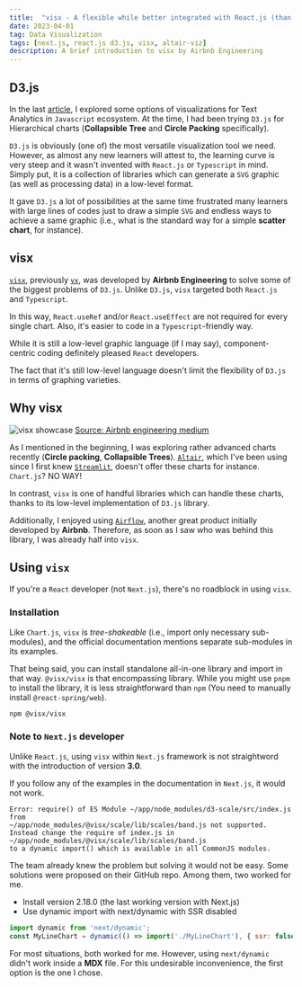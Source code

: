 ```yaml
---
title:  "visx - A flexible while better integrated with React.js (than D3.js)"
date: 2023-04-01
tag: Data Visualization
tags: [next.js, react.js d3.js, visx, altair-viz]
description: A brief introduction to visx by Airbnb Engineering
---
```


## D3.js

In the last [article](visualization-options), I explored some options of visualizations for Text Analytics in `Javascript` ecosystem. At the time, I had been trying `D3.js` for Hierarchical charts (**Collapsible Tree** and **Circle Packing** specifically). 

`D3.js` is obviously (one of) the most versatile visualization tool we need. However, as almost any new learners will attest to, the learning curve is very steep and it wasn't invented with `React.js` or `Typescript` in mind. Simply put, it is a collection of libraries which can generate a `SVG` graphic (as well as processing data) in a low-level format.

It gave `D3.js` a lot of possibilities at the same time frustrated many learners with large lines of codes just to draw a simple `SVG` and endless ways to achieve a same graphic (i.e., what is the standard way for a simple **scatter chart**, for instance). 


## visx

[`visx`](https://airbnb.io/visx), previously [`vx`](https://vx-demo.vercel.app), was developed by **Airbnb Engineering** to solve some of the biggest problems of `D3.js`. Unlike `D3.js`, `visx` targeted both `React.js` and `Typescript`. 

In this way, `React.useRef` and/or `React.useEffect` are not required for every single chart. Also, it's easier to code in a `Typescript`-friendly way.

While it is still a low-level graphic language (if I may say), component-centric coding definitely pleased `React` developers.

The fact that it's still low-level language doesn't limit the flexibility of `D3.js` in terms of graphing varieties. 


## Why visx
![visx showcase](/images/visx_showcase.png)
[Source: Airbnb engineering medium](https://medium.com/airbnb-engineering/introducing-visx-from-airbnb-fd6155ac4658)

As I mentioned in the beginning, I was exploring rather advanced charts recently (**Circle packing**, **Collapsible Trees**). 
[`Altair`](https://altair-viz.github.io), which I've been using since I first knew [`Streamlit`](https://streamlit.io), doesn't offer these charts for instance. `Chart.js`? NO WAY!

In contrast, `visx` is one of handful libraries which can handle these charts, thanks to its low-level implementation of `D3.js` library.

Additionally, I enjoyed using [`Airflow`](https://airflow.apache.org), another great product initially developed by **Airbnb**. Therefore, as soon as I saw who was behind this library, I was already half into `visx`. 


## Using `visx`

If you're a `React` developer (not `Next.js`), there's no roadblock in using `visx`.


### Installation

Like `Chart.js`, `visx` is *tree-shakeable* (i.e., import only necessary sub-modules), and the official documentation mentions separate sub-modules in its examples.

That being said, you can install standalone all-in-one library and import in that way. `@visx/visx` is that encompassing library. While you might use `pnpm` to install the library, it is less straightforward than `npm` (You need to manually install `@react-spring/web`).

```bash
npm @visx/visx
```

### Note to `Next.js` developer

Unlike `React.js`, using `visx` within `Next.js` framework is not straightword with the introduction of version **3.0**.

If you follow any of the examples in the documentation in `Next.js`, it would not work.

```
Error: require() of ES Module ~/app/node_modules/d3-scale/src/index.js from
~/app/node_modules/@visx/scale/lib/scales/band.js not supported.
Instead change the require of index.js in ~/app/node_modules/@visx/scale/lib/scales/band.js 
to a dynamic import() which is available in all CommonJS modules.
```

The team already knew the problem but solving it would not be easy. Some solutions were proposed on their GitHub repo. Among them, two worked for me.

* Install version 2.18.0 (the last working version with Next.js)
* Use dynamic import with next/dynamic with SSR disabled

```js
import dynamic from 'next/dynamic';
const MyLineChart = dynamic(() => import('./MyLineChart'), { ssr: false });
```

For most situations, both worked for me. However, using `next/dynamic` didn't work inside a **MDX** file. For this undesirable inconvenience, the first option is the one I chose.